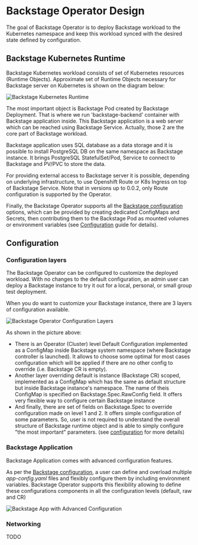 # Backstage Operator Design

The goal of Backstage Operator is to deploy Backstage workload to the Kubernetes namespace and keep this workload synced with the desired state defined by configuration. 

## Backstage Kubernetes Runtime

Backstage Kubernetes workload consists of set of Kubernetes resources (Runtime Objects).
Approximate set of Runtime Objects necessary for Backstage server on Kubernetes is shown on the diagram below:

![Backstage Kubernetes Runtime](images/backstage_kubernetes_runtime.jpg)

The most important object is Backstage Pod created by Backstage Deployment. That is where we run 'backstage-backend' container with Backstage application inside.
This Backstage application is a web server which can be reached using Backstage Service.
Actually, those 2 are the core part of Backstage workload. 

Backstage application uses SQL database as a data storage and it is possible to install PostgreSQL DB on the same namespace as Backstage instance.
It brings PostgreSQL StatefulSet/Pod, Service to connect to Backstage and PV/PVC to store the data.

For providing external access to Backstage server it is possible, depending on underlying infrastructure, to use Openshift Route or
K8s Ingress on top of Backstage Service.
Note that in versions up to 0.0.2, only Route configuration is supported by the Operator.

Finally, the Backstage Operator supports all the [Backstage configuration](https://backstage.io/docs/conf/writing) options, which can be provided by creating dedicated 
ConfigMaps and Secrets, then contributing them to the Backstage Pod as mounted volumes or environment variables (see [Configuration](configuration.md) guide for details).  

## Configuration

### Configuration layers

The Backstage Operator can be configured to customize the deployed workload.
With no changes to the default configuration, an admin user can deploy a Backstage instance to try it out for a local, personal, or small group test deployment.

When you do want to customize your Backstage instance, there are 3 layers of configuration available.

![Backstage Operator Configuration Layers](images/backstage_operator_configuration_layers.jpg)

As shown in the picture above:

- There is an Operator (Cluster) level Default Configuration implemented as a ConfigMap inside Backstage system namespace
  (where Backstage controller is launched). It allows to choose some optimal for most cases configuration which will be applied 
if there are no other config to override (i.e. Backstage CR is empty). 
- Another layer overriding default is instance (Backstage CR) scoped, implemented as a ConfigMap which
has the same as default structure but inside Backstage instance's namespace. The name of theis ConfigMap 
is specified on Backstage.Spec.RawConfig field. It offers very flexible way to configure certain Backstage instance  
- And finally, there are set of fields on Backstage.Spec to override configuration made on level 1 and 2.
It offers simple configuration of some parameters. So, user is not required to understand the
overall structure of Backstage runtime object and is able to simply configure "the most important" parameters.
  (see [configuration](configuration.md) for more details)

### Backstage Application

Backstage Application comes with advanced configuration features.

As per the [Backstage configuration](https://backstage.io/docs/conf/writing), a user can define and overload multiple _app-config.yaml_
files and flexibly configure them by including environment variables.
Backstage Operator supports this flexibility allowing to define these configurations components in all the configuration levels
(default, raw and CR)

![Backstage App with Advanced Configuration](images/backstage_application_advanced_config.jpg)

### Networking
TODO
